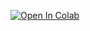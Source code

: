 
  <a href="https://colab.research.google.com/github/rdpmakers/freeroot-KVM/blob/main/ipynb/BootUbuntu22-GDrive.ipynb" target="_parent"><img src="https://colab.research.google.com/assets/colab-badge.svg" alt="Open In Colab"></a>
